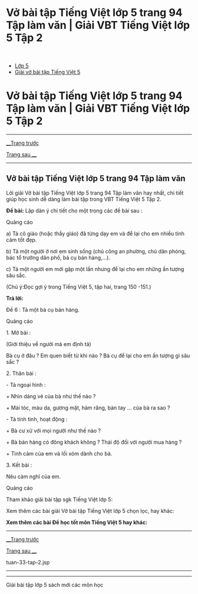 # Vở bài tập Tiếng Việt lớp 5 trang 94 Tập làm văn | Giải VBT Tiếng Việt lớp 5 Tập 2

﻿

  * [Lớp 5](https://vietjack.com/series/lop-5.jsp)
  * [Giải vở bài tập Tiếng Việt 5](https://vietjack.com/giai-vo-bai-tap-tieng-viet-5/index.jsp)



# Vở bài tập Tiếng Việt lớp 5 trang 94 Tập làm văn | Giải VBT Tiếng Việt lớp 5 Tập 2

* * *

[__Trang trước](https://vietjack.com/giai-vo-bai-tap-tieng-viet-5/tuan-33-tap-2.jsp)

[Trang sau __](https://vietjack.com/giai-vo-bai-tap-tieng-viet-5/tuan-33-tap-2.jsp)

* * *

## Vở bài tập Tiếng Việt lớp 5 trang 94 Tập làm văn

Lời giải Vở bài tập Tiếng Việt lớp 5 trang 94 Tập làm văn hay nhất, chi tiết giúp học sinh dễ dàng làm bài tập trong VBT Tiếng Việt 5 Tập 2.

**Đề bài:** Lập dàn ý chi tiết cho một trong các đề bài sau : 

Quảng cáo

a) Tả cô giáo (hoặc thầy giáo) đã từng dạy em và để lại cho em nhiều tình cảm tốt đẹp. 

b) Tả một người ở nơi em sinh sống (chú công an phường, chú dân phòng, bác tổ trưởng dân phố, bà cụ bán hàng,...). 

c) Tả một người em mới gặp một lần nhưng để lại cho em những ấn tượng sâu sắc. 

(Chú ý:Đọc gợi ý trong Tiếng Việt 5, tập hai, trang 150 -151.) 

**Trả lời:**

Đề 6 : Tả một bà cụ bán hàng.

Quảng cáo

1\. Mở bài :

(Giới thiệu về người mà em định tả)

Bà cụ ở đâu ? Em quen biết từ khi nào ? Bà cụ để lại cho em ấn tượng gì sâu sắc ? 

2\. Thân bài :

\- Tả ngoại hình :

\+ Nhìn dáng vẻ của bà như thế nào ?

\+ Mái tóc, màu da, gương mặt, hàm răng, bàn tay ... của bà ra sao ? 

\- Tả tính tình, hoạt động :

\+ Bà cư xử với mọi người như thế nào ?

\+ Bà bán hàng có đông khách không ? Thái độ đối với người mua hàng ? 

\+ Tình cảm của em và lối xóm dành cho bà.

3\. Kết bài :

Nêu cảm nghĩ của em.

Quảng cáo

Tham khảo giải bài tập sgk Tiếng Việt lớp 5:

Xem thêm các bài giải Vở bài tập Tiếng Việt lớp 5 chọn lọc, hay khác:

**Xem thêm các bài Để học tốt môn Tiếng Việt 5 hay khác:**

* * *

[__Trang trước](https://vietjack.com/giai-vo-bai-tap-tieng-viet-5/tuan-33-tap-2.jsp)

[Trang sau __](https://vietjack.com/giai-vo-bai-tap-tieng-viet-5/tuan-33-tap-2.jsp)

tuan-33-tap-2.jsp

* * *

* * *

Giải bài tập lớp 5 sách mới các môn học
